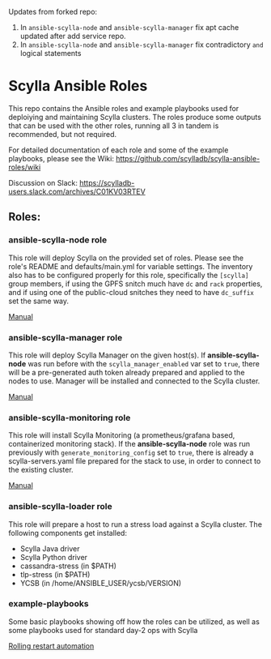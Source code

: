 Updates from forked repo:
1. In `ansible-scylla-node` and `ansible-scylla-manager` fix apt cache updated after add service repo.
1. In `ansible-scylla-node` and `ansible-scylla-manager` fix contradictory `and` logical statements
# Scylla Ansible Roles

This repo contains the Ansible roles and example playbooks used for deploiying and maintaining Scylla clusters.
The roles produce some outputs that can be used with the other roles, running all 3 in tandem is recommended, but not required. 

For detailed documentation of each role and some of the example playbooks, please see the Wiki: https://github.com/scylladb/scylla-ansible-roles/wiki

Discussion on Slack: https://scylladb-users.slack.com/archives/C01KV03RTEV


## Roles:

### ansible-scylla-node role

This role will deploy Scylla on the provided set of roles. Please see the role's README and defaults/main.yml for variable settings.
The inventory also has to be configured properly for this role, specifically the `[scylla]` group members, if using the GPFS snitch much have `dc` and `rack` properties, and if using one of the public-cloud snitches they need to have `dc_suffix` set the same way. 

[Manual](https://github.com/scylladb/scylla-ansible-roles/wiki/ansible-scylla-node:-Deploying-a-Scylla-cluster)

### ansible-scylla-manager role

This role will deploy Scylla Manager on the given host(s). If __ansible-scylla-node__ was run before with the `scylla_manager_enabled` var set to `true`, there will be a pre-generated auth token already prepared and applied to the nodes to use. Manager will be installed and connected to the Scylla cluster.

[Manual](https://github.com/scylladb/scylla-ansible-roles/wiki/ansible-scylla-manager:-Deploying-Scylla-Manager-and-connecting-it-to-a-cluster)

### ansible-scylla-monitoring role

This role will install Scylla Monitoring (a prometheus/grafana based, containerized monitoring stack). If the __ansible-scylla-node__ role was run previously with `generate_monitoring_config` set to `true`, there is already a scylla-servers.yaml file prepared for the stack to use, in order to connect to the existing cluster. 

[Manual](https://github.com/scylladb/scylla-ansible-roles/wiki/Deploying-Scylla-Monitoring-and-connecting-it-to-a-Scylla-Cluster)

### ansible-scylla-loader role

This role will prepare a host to run a stress load against a Scylla cluster.
The following components get installed:

- Scylla Java driver
- Scylla Python driver
- cassandra-stress (in $PATH)
- tlp-stress (in $PATH)
- YCSB (in /home/ANSIBLE_USER/ycsb/VERSION)


### example-playbooks

Some basic playbooks showing off how the roles can be utilized, as well as some playbooks used for standard day-2 ops with Scylla

[Rolling restart automation](https://github.com/scylladb/scylla-ansible-roles/wiki/Rolling-restart-automation)
